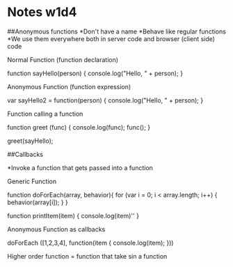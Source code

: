 # Notes w1d4

##Anonymous functions
*Don't have a name
*Behave like regular functions
*We use them everywhere both in server code and browser (client side) code

Normal Function (function declaration)

function sayHello(person) {
  console.log("Hello, " + person);
}

Anonymous Function (function expression)

var sayHello2 = function(person) {
  console.log("Hello, " + person);
}

Function calling a function

function greet (func) {
  console.log(func);
  func();
}

greet(sayHello);


##Callbacks

*Invoke a function that gets passed into a function

Generic Function

function doForEach(array, behavior){
  for (var i = 0; i < array.length; i++) {
  behavior(array[i]);
  }
}

function printItem(item) {
  console.log(item)''
}

Anonymous Function as callbacks

doForEach ([1,2,3,4], function(item {
  console.log(item);
}))

Higher order function = function that take sin a function
